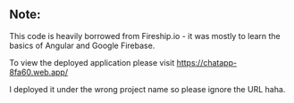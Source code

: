## Note: 

This code is heavily borrowed from Fireship.io - it was mostly to learn the basics of Angular and Google Firebase. 

To view the deployed application please visit https://chatapp-8fa60.web.app/

I deployed it under the wrong project name so please ignore the URL haha. 
